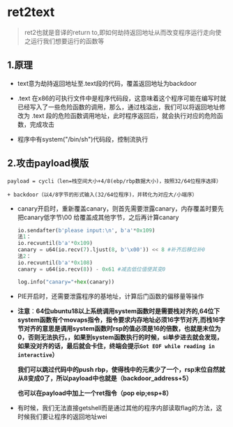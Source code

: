 # ret2text

> ret2也就是音译的return to,即如何劫持返回地址从而改变程序运行走向使之运行我们想要运行的函数等



## 1.原理

* text意为劫持返回地址至.text段的代码，覆盖返回地址为backdoor

* .text 在x86的可执行文件中是程序代码段，这意味着这个程序可能在编写时就已经写入了一些危险函数的调用，那么，通过栈溢出，我们可以将返回地址修改为 .text 段的危险函数调用地址，此时程序返回后，就会执行对应的危险函数，完成攻击
* 程序中有system("/bin/sh")代码段，控制流执行



## 2.攻击payload模版

```
payload = cycli（len=栈空间大小+4/8(ebp/rbp数据大小)，按照32/64位程序选择）
		  + backdoor（以4/8字节的形式输入(32/64位程序)，并转化为对应大/小端序）
```

* canary开启时，重新覆盖canary，则首先需要泄露canary，内存覆盖时要先把canary低字节\00 给覆盖成其他字节，之后再计算canary

  ```python
  io.sendafter(b'please input:\n', b'a'*0x109)
  法1：
  io.recvuntil(b'a'*0x109)
  canary = u64(io.recv(7).ljust(8, b'\x00')) << 8 #补齐后移位补0
  法2：
  io.recvuntil(b'a'*0x108)
  canary = u64(io.recv(8)) - 0x61 #减去低位值使其变0
  
  log.info("canary="+hex(canary))
  ```


* PIE开启时，还需要泄露程序的基地址，计算后门函数的偏移量等操作

* **注意**：**64位ubuntu18以上系统调用system函数时是需要栈对齐的,64位下system函数有个movaps指令，指令要求内存地址必须16字节对齐,而栈16字节对齐的意思是调用system函数时rsp的值必须是16的倍数，也就是末位为0，否则无法执行。，如果到system函数执行的时候，si单步进去就会发现，如果没对齐的话，最后就会卡住，终端会提示`Got EOF while reading in interactive`）**

  **我们可以跳过代码中的push rbp，使得栈中的元素少了一个，rsp末位自然就从8变成0了，所以payload中也就是（backdoor_address+5）**

  **也可以在payload中加上一个ret指令（pop eip;esp+8）**

* 有时候，我们无法直接getshell而是通过其他的程序内部读取flag的方法，这时候我们要让程序的返回地址wei